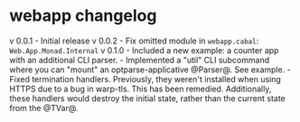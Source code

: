 # webapp changelog

v 0.0.1 - Initial release
v 0.0.2 - Fix omitted module in `webapp.cabal`: `Web.App.Monad.Internal`
v 0.1.0
	- Included a new example: a counter app with an additional CLI parser.
	- Implemented a "util" CLI subcommand where you can "mount" an optparse-applicative @Parser@. See example.
	- Fixed termination handlers. Previously, they weren't installed when using HTTPS due to a bug in warp-tls. This has been remedied. Additionally, these handlers would destroy the initial state, rather than the current state from the @TVar@.